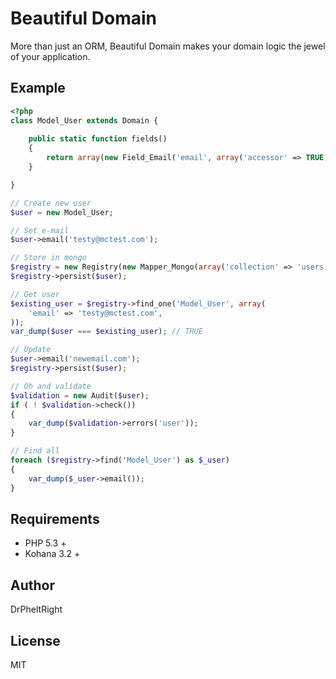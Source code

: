 # Beautiful Domain

More than just an ORM, Beautiful Domain makes your domain
logic the jewel of your application.

## Example

```php
<?php
class Model_User extends Domain {
	
	public static function fields()
	{
		return array(new Field_Email('email', array('accessor' => TRUE)));
	}

}

// Create new user
$user = new Model_User;

// Set e-mail
$user->email('testy@mctest.com');

// Store in mongo
$registry = new Registry(new Mapper_Mongo(array('collection' => 'users')));
$registry->persist($user);

// Get user
$existing_user = $registry->find_one('Model_User', array(
	'email' => 'testy@mctest.com',
));
var_dump($user === $existing_user); // TRUE

// Update
$user->email('newemail.com');
$registry->persist($user);

// Oh and validate
$validation = new Audit($user);
if ( ! $validation->check())
{
	var_dump($validation->errors('user'));
}

// Find all
foreach ($registry->find('Model_User') as $_user)
{
	var_dump($_user->email());
}
```

## Requirements

 - PHP 5.3 +
 - Kohana 3.2 +

## Author

DrPheltRight

## License

MIT
